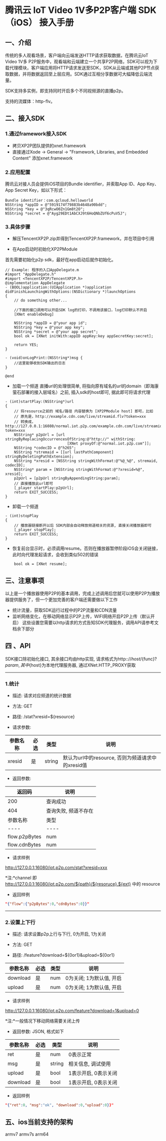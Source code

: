 # 腾讯云 IoT Video 1V多P2P客户端 SDK（iOS） 接入手册

## 一、介绍

传统的多人观看场景，客户端向云端发送HTTP请求获取数据，在腾讯云IoT Video 1V多 P2P服务中，观看端和云端建立一个共享P2P网络，SDK可以视为下载代理模块，客户端应用将HTTP请求发送至SDK，SDK从云端或其他P2P节点获取数据，并将数据返回至上层应用。SDK通过互相分享数据可大幅降低云端流量。

SDK支持多实例，即支持同时开启多个不同视频源的直播p2p。

支持的流媒体：http-flv。

## 二、接入SDK

### 1.通过framework接入SDK
- 拷贝XP2P团队提供的xnet.framework
- 直接通过Xode -> General -> "Framework, Libraries, and Embedded Content" 添加xnet.framework

### 2.应用配置
腾讯云对接人员会提供iOS项目的Bundle identifier，并索取App ID、App Key、App Secret Key，如以下形式：
```
Bundle identifier：com.qcloud.helloworld
NSString *appID = @"5919174f79883b4648a90bdd";
NSString *key = @"3qRcwO0Zn1Gm8t2O";
NSString *secret = @"Ayg29EDt1AbCXJ9t6HoQNbZUf6cPuV5J";
```

### 3.具体步骤

- 解压TencentXP2P.zip并得到TencentXP2P.framework，并在项目中引用

- 在App启动时初始化XP2PModule

首先需要初始化p2p sdk，最好在app启动后就作初始化。

``` Obj-C
// Example: 程序的入口AppDelegate.m
#import "AppDelegate.h"
#import <TencentXP2P/TencentXP2P.h>
@implementation AppDelegate
- (BOOL)application:(UIApplication *)application didFinishLaunchingWithOptions:(NSDictionary *)launchOptions
{
    // do something other...

    //下面的接口调用可以开启SDK log的打印，不调用该接口，log打印默认不开启
    [XNet enableDebug]

    NSString *appID = @"your app id";
    NSString *key = @"your app key";
    NSString *secret = @"your app secret";
    bool ok = [XNet initWith:appID appKey:key appSecretKey:secret];

    return YES;
}

- (void)onLogPrint:(NSString*)msg {
    //这里能够收到SDK输出的日志
}

@end

```

- 加载一个频道
直播url的处理很简单, 将指向原有域名的url的domain（即海康萤石部署的接入层域名）之前, 插入sdk的host即可, 据此即可将请求代理
``` Obj-C
- (int)startPlay:(NSString*)url
{
    // 将resource之前的 域名/路径 内容替换为 [XP2PModule host] 即可，比如
    // 原先是，http://example.cdn.com/live/streamid.flv?token=xxx
    // 转换成，http://127.0.0.1:16080/normal.iot.p2p.com/example.cdn.com/live/streamid.flv?token=xxx
    NSString* p2pUrl = [url stringByReplacingOccurrencesOfString:@"http://" withString:
                            [XNet proxyOf:@"normal.iot.p2p.com"]];
    NSString *codecID = @"h265";
    NSString *stremaid = [[url lastPathComponent] stringByDeletingPathExtension];
    NSString *xresid = [NSString stringWithFormat:@"%@_%@", stremaid, codecID];
    NSString* param = [NSString stringWithFormat:@"?xresid=%@", xresid];
    p2pUrl = [p2pUrl stringByAppendingString:param];
    // 直接播放此url即可
    [_player startPlay:p2pUrl];
    return EXIT_SUCCESS;
}
```

- 卸载一个频道

``` Obj-C
- (int)stopPlay
{
    // 播放器链接断开以后 SDK内部会自动释放频道相关的资源, 直接关闭播放器即可
    [_player stopPlay];
    return EXIT_SUCCESS;
}
```

- 恢复前台显示时，必须调用resume。否则在播放器暂停阶段iOS会关闭链接，此时向代理发起请求，会收到类似502的错误
``` Obj-C
    bool ok = [XNet resume];
```
## 三、注意事项
以上是一个播放器使用P2P的基本调用，完成上述调用后您就可以使用P2P为播放器提供服务了，但一个更加完善的客户端还需要做以下工作
- 统计流量，获取SDK运行过程中的P2P流量和CDN流量
- 监听网络变化，在移动网络显示P2P上传，WIFI网络开启P2P上传（默认开启）
这些设置您需要以http请求的方式告知SDK代理服务，调用API请参考文档余下部分

## 四 、API
SDK接口除初始化接口, 其余接口均由http实现, 请求格式为http:://${host}/${func}?${param}, 其中${host}为本地代理服务器, 通过XNet.HTTP_PROXY获取

-------------------------------
### 1.统计
- 描述: 请求对应频道的统计数据

- 方法: GET

- 路径: /stat?xresid=${resource}

- 请求参数:

| 参数名称 | 必选 | 类型 | 说明 |
| ---- | ---- | ---- | ---- |
| xresid | 是 | string | 默认为url中的resource, 否则为频道请求中的xresid值 |

- 返回参数: 

| 返回码 | 说明 |
| ---- | ---- |
| 200 | 查询成功 |
| 404 | 查询失败, 频道不存在 | 200, 返回内容为JSON
| 参数名称 | 类型 | 说明 |
| ---- | ---- | ---- |
| flow.p2pBytes | num | 对应频道p2p流量 |
| flow.cdnBytes | num | 对应频道cdn流量 |

- 请求样例

http://127.0.0.1:16080/iot.p2p.com/stat?xresid=xxx

*注:*channel 即 http://127.0.0.1:16080/iot.p2p.com/${path}/${resoruce}.${ext} 中的 resource

- 返回样例
``` json
"{"flow":{"p2pBytes":0,"cdnBytes":0}}"
```

-------------------------------
### 2.设置上下行
- 描述: 请求设置p2p上行与下行, 0为开启, 1为关闭

- 方法: GET

- 路径: /feature?download=${0or1}&upload=${0or1}

| 参数名称 | 必选 | 类型 | 说明 |
| ---- | ---- | ---- | ---- |
| download | 是 | num | 0为关闭; 1为默认值, 开启 |
| upload | 是 | num | 0为关闭; 1为默认值, 开启 |

- 请求样例

http://127.0.0.1:16080/iot.p2p.com/feature?download=1&upload=0

*注:*一般情况下移动网络需要关闭上传

- 返回参数: JSON, 格式如下

| 参数名称 | 必选 | 类型 | 说明 |
| ---- | ---- | ---- | ---- |
| ret | 是 | num | 0表示正常 |
| msg | 是 | string | 相关信息, 调试使用|
| upload | 是 | bool | 1表示开启, 0表示关闭 |
| download | 是 | bool | 1表示开启, 0表示关闭 |

- 返回样例
``` json
"{"ret":0, "msg":"ok", "download":0,"upload":0}}"
```
## 五、ios当前支持的架构

armv7 armv7s arm64

